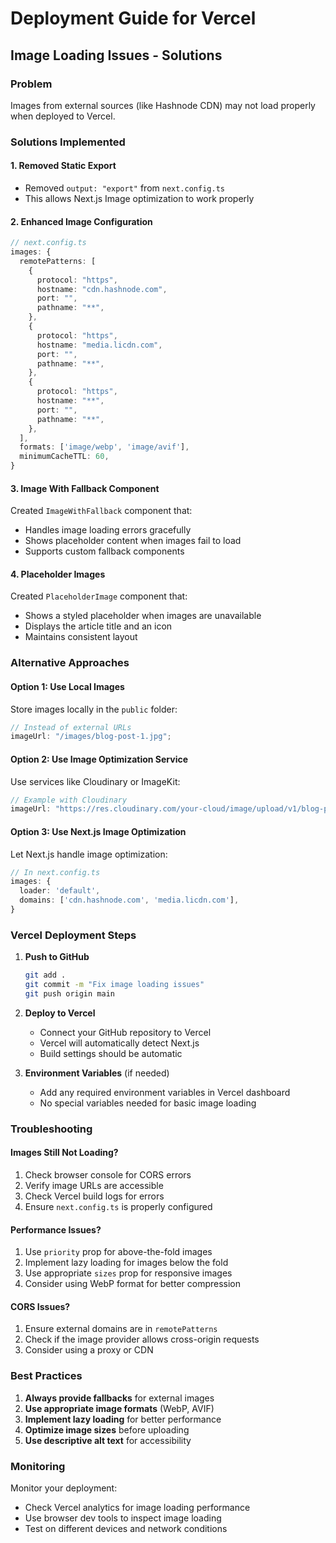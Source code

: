 # Deployment Guide for Vercel

## Image Loading Issues - Solutions

### Problem

Images from external sources (like Hashnode CDN) may not load properly when deployed to Vercel.

### Solutions Implemented

#### 1. Removed Static Export

- Removed `output: "export"` from `next.config.ts`
- This allows Next.js Image optimization to work properly

#### 2. Enhanced Image Configuration

```typescript
// next.config.ts
images: {
  remotePatterns: [
    {
      protocol: "https",
      hostname: "cdn.hashnode.com",
      port: "",
      pathname: "**",
    },
    {
      protocol: "https",
      hostname: "media.licdn.com",
      port: "",
      pathname: "**",
    },
    {
      protocol: "https",
      hostname: "**",
      port: "",
      pathname: "**",
    },
  ],
  formats: ['image/webp', 'image/avif'],
  minimumCacheTTL: 60,
}
```

#### 3. Image With Fallback Component

Created `ImageWithFallback` component that:

- Handles image loading errors gracefully
- Shows placeholder content when images fail to load
- Supports custom fallback components

#### 4. Placeholder Images

Created `PlaceholderImage` component that:

- Shows a styled placeholder when images are unavailable
- Displays the article title and an icon
- Maintains consistent layout

### Alternative Approaches

#### Option 1: Use Local Images

Store images locally in the `public` folder:

```typescript
// Instead of external URLs
imageUrl: "/images/blog-post-1.jpg";
```

#### Option 2: Use Image Optimization Service

Use services like Cloudinary or ImageKit:

```typescript
// Example with Cloudinary
imageUrl: "https://res.cloudinary.com/your-cloud/image/upload/v1/blog-post-1.jpg";
```

#### Option 3: Use Next.js Image Optimization

Let Next.js handle image optimization:

```typescript
// In next.config.ts
images: {
  loader: 'default',
  domains: ['cdn.hashnode.com', 'media.licdn.com'],
}
```

### Vercel Deployment Steps

1. **Push to GitHub**

   ```bash
   git add .
   git commit -m "Fix image loading issues"
   git push origin main
   ```

2. **Deploy to Vercel**

   - Connect your GitHub repository to Vercel
   - Vercel will automatically detect Next.js
   - Build settings should be automatic

3. **Environment Variables** (if needed)
   - Add any required environment variables in Vercel dashboard
   - No special variables needed for basic image loading

### Troubleshooting

#### Images Still Not Loading?

1. Check browser console for CORS errors
2. Verify image URLs are accessible
3. Check Vercel build logs for errors
4. Ensure `next.config.ts` is properly configured

#### Performance Issues?

1. Use `priority` prop for above-the-fold images
2. Implement lazy loading for images below the fold
3. Use appropriate `sizes` prop for responsive images
4. Consider using WebP format for better compression

#### CORS Issues?

1. Ensure external domains are in `remotePatterns`
2. Check if the image provider allows cross-origin requests
3. Consider using a proxy or CDN

### Best Practices

1. **Always provide fallbacks** for external images
2. **Use appropriate image formats** (WebP, AVIF)
3. **Implement lazy loading** for better performance
4. **Optimize image sizes** before uploading
5. **Use descriptive alt text** for accessibility

### Monitoring

Monitor your deployment:

- Check Vercel analytics for image loading performance
- Use browser dev tools to inspect image loading
- Test on different devices and network conditions
